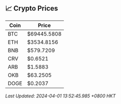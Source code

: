 ## 📈 Crypto Prices

| Coin | Price |
| ---- | ----- |
| BTC | $69445.5808 |
| ETH | $3534.8156 |
| BNB | $579.7209 |
| CRV | $0.6521 |
| ARB | $1.5883 |
| OKB | $63.2505 |
| DOGE | $0.2037 |

_Last Updated: 2024-04-01 13:52:45.985 +0800 HKT_